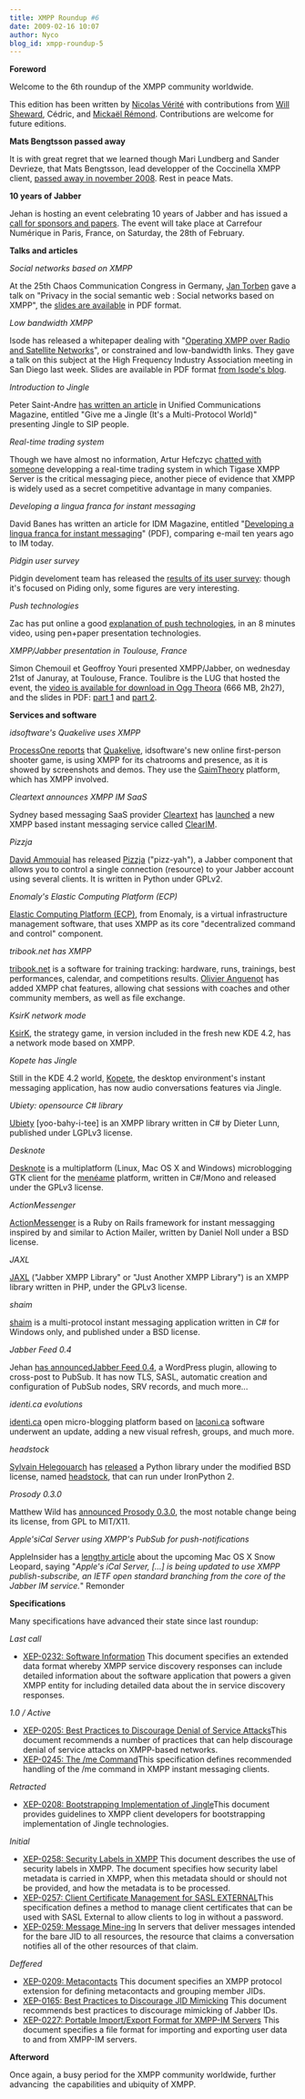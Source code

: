 ```yaml
---
title: XMPP Roundup #6
date: 2009-02-16 10:07
author: Nyco
blog_id: xmpp-roundup-5
---
```


**Foreword**

Welcome to the 6th roundup of the XMPP community worldwide.

This edition has been written by [Nicolas Vérité](http://nyco.wordpress.com/) with contributions from [Will Sheward](http://www.willsheward.co.uk), Cédric, and [Mickaël Rémond](http://www.process-one.net/en/blogs/). Contributions are welcome for future editions.

**Mats Bengtsson passed away**

It is with great regret that we learned though Mari Lundberg and Sander Devrieze, that Mats Bengtsson, lead developper of the Coccinella XMPP client, [passed away in november 2008](http://coccinella.im/mats-bengtsson). Rest in peace Mats.

**10 years of Jabber**

Jehan is hosting an event celebrating 10 years of Jabber and has issued a [call for sponsors and papers](http://jehan.zemarmot.net/blog/2009/01/22/10-ans-lage-de-linsouciance-appel-a-conferenciers-et-sponsors/). The event will take place at Carrefour Numérique in Paris, France, on Saturday, the 28th of February.

**Talks and articles**

*Social networks based on XMPP*

At the 25th Chaos Communication Congress in Germany, [Jan Torben](http://www.jtheuer.de/) gave a talk on "Privacy in the social semantic web : Social networks based on XMPP", the [slides are available](http://events.ccc.de/congress/2008/Fahrplan/events/2873.en.html) in PDF format.

*Low bandwidth XMPP*

Isode has released a whitepaper dealing with "[Operating XMPP over Radio and Satellite Networks](http://www.isode.com/whitepapers/low-bandwidth-xmpp.html)", or constrained and low-bandwidth links. They gave a talk on this subject at the High Frequency Industry Association meeting in San Diego last week. Slides are available in PDF format [from Isode's blog](http://blog.isode.com/2009/02/xmpp-over-hf-radio.html).

*Introduction to Jingle*

Peter Saint-Andre [has written an article](http://www.tmcnet.com/unified-communications/1108/Give-me-a-Jingle.htm) in Unified Communications Magazine, entitled "Give me a Jingle (It's a Multi-Protocol World)" presenting Jingle to SIP people.

*Real-time trading system*

Though we have almost no information, Artur Hefczyc [chatted with someone](http://www.tigase.org/en/content/chat-minichat) developping a real-time trading system in which Tigase XMPP Server is the critical messaging piece, another piece of evidence that XMPP is widely used as a secret competitive advantage in many companies.

*Developing a lingua franca for instant messaging*

David Banes has written an article for IDM Magazine, entitled "[Developing a lingua franca for instant messaging](http://www.cleartext.com/downloads/IDM_NovDec_08_XMPP.pdf)" (PDF), comparing e-mail ten years ago to IM today.

*Pidgin user survey*

Pidgin develoment team has released the [results of its user survey](http://pidgin.im/survey/results/survey0summary.html): though it's focused on Piding only, some figures are very interesting.

*Push technologies*

Zac has put online a good [explanation of push technologies](http://www.loiclemeur.com/france/2009/01/une-bonne-explication-du-web-en-temps-reel-qui-se-profile.html), in an 8 minutes video, using pen+paper presentation technologies.

*XMPP/Jabber presentation in Toulouse, France*

Simon Chemouil et Geoffroy Youri presented XMPP/Jabber, on wednesday 21st of Januray, at Toulouse, France. Toulibre is the LUG that hosted the event, the [video is available for download in Ogg Theora](http://www.toulibre.org/pub/2009-01-21-rencontre/video/simon-chemouil-geoffroy-youri-jabber-xmpp.ogv) (666 MB, 2h27), and the slides in PDF: [part 1](http://www.toulibre.org/pub/2009-01-21-rencontre/xmpp_conf.pdf) and [part 2](http://www.toulibre.org/pub/2009-01-21-rencontre/xmpp_jabber_geoffroy.pdf).[](http://www.toulibre.org/pub/2009-01-21-rencontre/xmpp_jabber_geoffroy.odp)

**Services and software**

*idsoftware's Quakelive uses XMPP*

[ProcessOne reports](http://www.process-one.net/en/blogs/article/idsoftware_quakelive_service_uses_xmpp/) that [Quakelive](http://quakelive.com), idsoftware's new online first-person shooter game, is using XMPP for its chatrooms and presence, as it is showed by screenshots and demos. They use the [GaimTheory](http://www.gaimtheory.com/) platform, which has XMPP involved.

*Cleartext announces XMPP IM SaaS*

Sydney based messaging SaaS provider [Cleartext](http://www.cleartext.com/) has [launched](http://www.cleartext.com/news.html) a new XMPP based instant messaging service called [ClearIM](http://www.cleartext.com/services/enterprise-instant-messaging.html).

*Pizzja*

[David Ammouial](http://da.weeno.net/) has released [Pizzja](http://trac.last-exile.org/pizzja/) ("pizz-yah"), a Jabber component that allows you to control a single connection (resource) to your Jabber account using several clients. It is written in Python under GPLv2.

*Enomaly's Elastic Computing Platform (ECP)*

[Elastic Computing Platform (ECP)](http://www.enomaly.com/Product-Overview.419.0.html), from Enomaly, is a virtual infrastructure management software, that uses XMPP as its core "decentralized command and control" component.

*tribook.net has XMPP*

[tribook.net](http://tribooknet.com) is a software for training tracking: hardware, runs, trainings, best performances, calendar, and competitions results. [Olivier Anguenot](http://www.windaware.com/) has added XMPP chat features, allowing chat sessions with coaches and other community members, as well as file exchange.

*KsirK network mode*

[KsirK](http://games.kde.org/game.php?game=ksirk), the strategy game, in version included in the fresh new KDE 4.2, has a network mode based on XMPP.

*Kopete has Jingle*

Still in the KDE 4.2 world, [Kopete](http://kopete.kde.org/), the desktop environment's instant messaging application, has now audio conversations features via Jingle.

*Ubiety: opensource C\# library*

[Ubiety](http://ubietyxmpp.ca/) [yoo-bahy-i-tee] is an XMPP library written in C\# by Dieter Lunn, published under LGPLv3 license.

*Desknote*

[Desknote](http://code.google.com/p/desknote/) is a multiplatform (Linux, Mac OS X and Windows) microblogging GTK client for the [menéame](http://meneame.net/) platform, written in C\#/Mono and released under the GPLv3 license.

*ActionMessenger*

[ActionMessenger](http://trypticon.org/software/actionmessenger/) is a Ruby on Rails framework for instant messagging inspired by and similar to Action Mailer, written by Daniel Noll under a BSD license.

*JAXL*

[JAXL](http://code.google.com/p/jaxl/) ("Jabber XMPP Library" or "Just Another XMPP Library") is an XMPP library written in PHP, under the GPLv3 license.

*shaim*

[shaim](http://shaim.net/) is a multi-protocol instant messaging application written in C\# for Windows only, and published under a BSD license.

*Jabber Feed 0.4*

Jehan [has announcedJabber Feed 0.4](http://jehan.zemarmot.net/blog/2009/01/16/jabber-feed-04-levolution-avant-la-revolution/), a WordPress plugin, allowing to cross-post to PubSub. It has now TLS, SASL, automatic creation and configuration of PubSub nodes, SRV records, and much more...

*identi.ca evolutions*

[identi.ca](http://identi.ca/) open micro-blogging platform based on [laconi.ca](http://laconi.ca) software underwent an update, adding a new visual refresh, groups, and much more.

*headstock*

[Sylvain Helegouarch](http://www.defuze.org/) has [released](http://www.defuze.org/archives/159-xmpp-and-ironpython-2-using-headstock-bridge-and-kamaelia.html) a Python library under the modified BSD license, named [headstock](http://trac.defuze.org/wiki/headstock), that can run under IronPython 2.

*Prosody 0.3.0*

Matthew Wild has [announced Prosody 0.3.0](http://mail.jabber.org/pipermail/jdev/2009-February/028783.html), the most notable change being its license, from GPL to MIT/X11.

*Apple'siCal Server using XMPP's PubSub for push-notifications*

AppleInsider has a [lengthy article](http://www.appleinsider.com/articles/09/02/11/iphone_push_notification_server_tied_to_snow_leopard_server.html&page=2) about the upcoming Mac OS X Snow Leopard, saying "*Apple's iCal Server, [...] is being updated to use XMPP publish-subscribe, an IETF open standard branching from the core of the Jabber IM service.*" Remonder

**Specifications**

Many specifications have advanced their state since last roundup:

*Last call*

-   [XEP-0232: Software Information](http://xmpp.org/extensions/xep-0232.html) This document specifies an extended data format whereby XMPP service discovery responses can include detailed information about the software application that powers a given XMPP entity for including detailed data about the in service discovery responses.

*1.0 / Active*

-   [XEP-0205: Best Practices to Discourage Denial of Service Attacks](http://xmpp.org/extensions/xep-0205.html)This document recommends a number of practices that can help discourage denial of service attacks on XMPP-based networks.
-   [XEP-0245: The /me Command](http://xmpp.org/extensions/xep-0245.html)This specification defines recommended handling of the /me command in XMPP instant messaging clients.

*Retracted*

-   [XEP-0208: Bootstrapping Implementation of Jingle](http://xmpp.org/extensions/xep-0208.html)This document provides guidelines to XMPP client developers for bootstrapping implementation of Jingle technologies.

*Initial*

-   [XEP-0258: Security Labels in XMPP](http://xmpp.org/extensions/xep-0258.html) This document describes the use of security labels in XMPP. The document specifies how security label metadata is carried in XMPP, when this metadata should or should not be provided, and how the metadata is to be processed.
-   [XEP-0257: Client Certificate Management for SASL EXTERNAL](http://xmpp.org/extensions/xep-0257.html)This specification defines a method to manage client certificates that can be used with SASL External to allow clients to log in without a password.
-   [XEP-0259: Message Mine-ing](http://xmpp.org/extensions/xep-0259.html) In servers that deliver messages intended for the bare JID to all resources, the resource that claims a conversation notifies all of the other resources of that claim.

*Deffered*

-   [XEP-0209: Metacontacts](http://xmpp.org/extensions/xep-0209.html) This document specifies an XMPP protocol extension for defining metacontacts and grouping member JIDs.
-   [XEP-0165: Best Practices to Discourage JID Mimicking](http://xmpp.org/extensions/xep-0165.html) This document recommends best practices to discourage mimicking of Jabber IDs.
-   [XEP-0227: Portable Import/Export Format for XMPP-IM Servers](http://xmpp.org/extensions/xep-0227.html) This document specifies a file format for importing and exporting user data to and from XMPP-IM servers.

**Afterword**

Once again, a busy period for the XMPP community worldwide, further advancing  the capabilities and ubiquity of XMPP.
